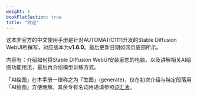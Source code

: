 ```yaml
---
weight: 1
bookFlatSection: true
title: "欢迎"
---
```


这本非官方的中文使用手册是针对AUTOMATIC1111开发的Stable Diffusion WebUI所撰写，对应版本为**v1.6.0**。最后更新日期如网页底部所示。

内容有：介绍如何将Stable Diffusion WebUI安装至您的电脑，以及讲解相关AI绘图功能用法，最后再介绍模型训练方式。

「AI绘图」在本手册一律称之为「生图」(generate)，仅在初次介绍与特定段落用「AI绘图」方便理解。其余专有名词用语请参照[词汇表](../references/glossary)。
